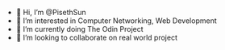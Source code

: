 - 👋 Hi, I’m @PisethSun
- 👀 I’m interested in Computer Networking, Web Development 
- 🌱 I’m currently doing The Odin Project
- 💞️ I’m looking to collaborate on real world project
  

<!---
PisethSun978/PisethSun978 is a ✨ special ✨ repository because its `README.md` (this file) appears on your GitHub profile.
You can click the Preview link to take a look at your changes.
--->
